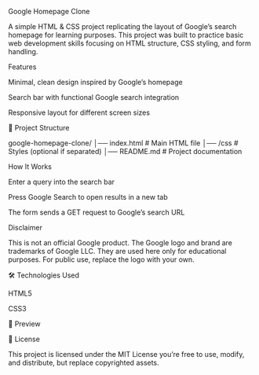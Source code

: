 Google Homepage Clone

A simple HTML & CSS project replicating the layout of Google’s search homepage for learning purposes.
This project was built to practice basic web development skills focusing on HTML structure, CSS styling, and form handling.

 Features

Minimal, clean design inspired by Google’s homepage

Search bar with functional Google search integration

Responsive layout for different screen sizes


📂 Project Structure

google-homepage-clone/
│── index.html      # Main HTML file
│── /css            # Styles (optional if separated)
│── README.md       # Project documentation

 How It Works

Enter a query into the search bar

Press Google Search to open results in a new tab

The form sends a GET request to Google’s search URL


Disclaimer

This is not an official Google product.
The Google logo and brand are trademarks of Google LLC.
They are used here only for educational purposes. For public use, replace the logo with your own.

🛠️ Technologies Used

HTML5

CSS3


📸 Preview



📜 License

This project is licensed under the MIT License you’re free to use, modify, and distribute, but replace copyrighted assets.
